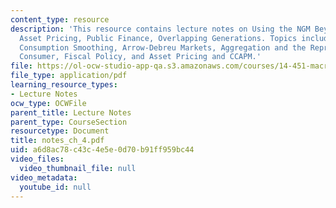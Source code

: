 ```yaml
---
content_type: resource
description: 'This resource contains lecture notes on Using the NGM Beyond Growth:
  Asset Pricing, Public Finance, Overlapping Generations. Topics include: Applications/Variations,
  Consumption Smoothing, Arrow-Debreu Markets, Aggregation and the Representative
  Consumer, Fiscal Policy, and Asset Pricing and CCAPM.'
file: https://ol-ocw-studio-app-qa.s3.amazonaws.com/courses/14-451-macroeconomic-theory-i-spring-2007/a6d8ac78c43c4e5e0d70b91ff959bc44_notes_ch_4.pdf
file_type: application/pdf
learning_resource_types:
- Lecture Notes
ocw_type: OCWFile
parent_title: Lecture Notes
parent_type: CourseSection
resourcetype: Document
title: notes_ch_4.pdf
uid: a6d8ac78-c43c-4e5e-0d70-b91ff959bc44
video_files:
  video_thumbnail_file: null
video_metadata:
  youtube_id: null
---
```

